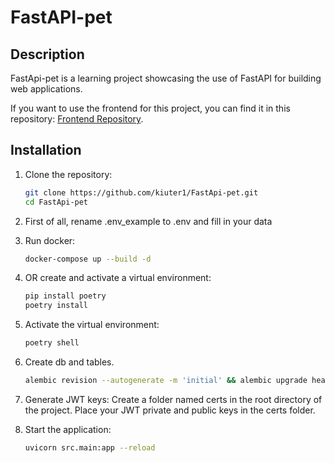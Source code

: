 # FastAPI-pet

## Description

FastApi-pet is a learning project showcasing the use of FastAPI for building web applications.

If you want to use the frontend for this project, you can find it in this repository: [Frontend Repository](https://github.com/kiuter1/FastApi-pet-frontend).
## Installation

1. Clone the repository:

   ```bash
   git clone https://github.com/kiuter1/FastApi-pet.git
   cd FastApi-pet  
2. First of all, rename .env_example to .env and fill in your data 
3. Run docker: 
   ```bash
   docker-compose up --build -d 
3. OR create and activate a virtual environment:
   ```bash
   pip install poetry
   poetry install
4. Activate the virtual environment:
   ```bash
   poetry shell
5. Create db and tables.
   ```bash
   alembic revision --autogenerate -m 'initial' && alembic upgrade head
6. Generate JWT keys:
   Create a folder named certs in the root directory of the project.
   Place your JWT private and public keys in the certs folder.
7. Start the application:
   ```bash
   uvicorn src.main:app --reload
